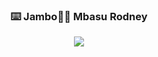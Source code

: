 <!-- markdownlint-disable MD033 MD041 -->
<p align="center">
  <h3 align="center">⌨️ Jambo👋👋 Mbasu Rodney</h3>
</p>
  
<p align="center">
  <img src="https://readme-typing-svg.demolab.com/?lines=Always+versatile;Computer+scientist;Full+stack+developer;From+Nairobi+Kenya&font=Fira%20Code&center=true&width=380&height=50&duration=4000&pause=1000">
</p>


</p>
<!-- markdownlint-enable MD033 -->

